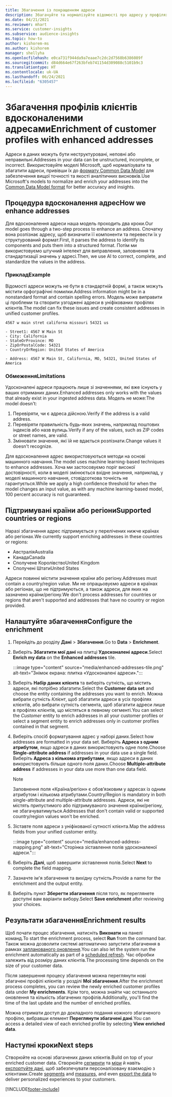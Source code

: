 ```yaml
---
title: Збагачення із покращенням адреси
description: Збагачуйте та нормалізуйте відомості про адресу у профілях клієнтів, використовуючи моделі Microsoft.
ms.date: 04/21/2021
ms.reviewer: mhart
ms.service: customer-insights
ms.subservice: audience-insights
ms.topic: how-to
author: kishorem-ms
ms.author: kishorem
manager: shellyha
ms.openlocfilehash: e0ca731f944da9a7eaae7c2dc2d7568b6386089f
ms.sourcegitcommit: d84d664e67f263bfeb741154d309088c5101b9c3
ms.translationtype: HT
ms.contentlocale: uk-UA
ms.lasthandoff: 06/24/2021
ms.locfileid: "6305457"
---
```

# <a name="enrichment-of-customer-profiles-with-enhanced-addresses"></a><span data-ttu-id="7c952-103">Збагачення профілів клієнтів вдосконаленими адресами</span><span class="sxs-lookup"><span data-stu-id="7c952-103">Enrichment of customer profiles with enhanced addresses</span></span>

<span data-ttu-id="7c952-104">Адреси в даних можуть бути неструктуровані, неповні або неправильні.</span><span class="sxs-lookup"><span data-stu-id="7c952-104">Addresses in your data can be unstructured, incomplete, or incorrect.</span></span> <span data-ttu-id="7c952-105">Використовуйте моделі Microsoft, щоб нормалізувати та збагатити адреси, привівши їх до [формату Common Data Model](/common-data-model/schema/core/applicationcommon/address) для забезпечення вищої точності та якості аналітичних висновків.</span><span class="sxs-lookup"><span data-stu-id="7c952-105">Use Microsoft's models to normalize and enrich your addresses into the [Common Data Model format](/common-data-model/schema/core/applicationcommon/address) for better accuracy and insights.</span></span>

## <a name="how-we-enhance-addresses"></a><span data-ttu-id="7c952-106">Процедура вдосконалення адрес</span><span class="sxs-lookup"><span data-stu-id="7c952-106">How we enhance addresses</span></span>

<span data-ttu-id="7c952-107">Для вдосконалення адреси наша модель проходить два кроки.</span><span class="sxs-lookup"><span data-stu-id="7c952-107">Our model goes through a two-step process to enhance an address.</span></span> <span data-ttu-id="7c952-108">Спочатку вона розпізнає адресу, щоб визначити її компоненти та перевести їх у структурований формат.</span><span class="sxs-lookup"><span data-stu-id="7c952-108">First, it parses the address to identify its components and puts them into a structured format.</span></span> <span data-ttu-id="7c952-109">Потім ми використовуємо штучний інтелект для виправлення, заповнення та стандартизації значень у адресі.</span><span class="sxs-lookup"><span data-stu-id="7c952-109">Then, we use AI to correct, complete, and standardize the values in the address.</span></span>

### <a name="example"></a><span data-ttu-id="7c952-110">Приклад</span><span class="sxs-lookup"><span data-stu-id="7c952-110">Example</span></span>

<span data-ttu-id="7c952-111">Відомості адреси можуть не бути в стандартній формі, а також можуть містити орфографічні помилки.</span><span class="sxs-lookup"><span data-stu-id="7c952-111">Address information might be in a nonstandard format and contain spelling errors.</span></span> <span data-ttu-id="7c952-112">Модель може виправити ці проблеми та створити узгоджені адреси в уніфікованих профілях клієнтів.</span><span class="sxs-lookup"><span data-stu-id="7c952-112">The model can fix these issues and create consistent addresses in unified customer profiles.</span></span>

```Input
4567 w main stret californa missouri 54321 us
```

```Output
- Street1: 4567 W Main St
- City: California
- StateOrProvince: MO
- ZipOrPostalCode: 54321
- CountryOrRegion: United States of America

- Address: 4567 W Main St, California, MO, 54321, United States of America
```

### <a name="limitations"></a><span data-ttu-id="7c952-113">Обмеження</span><span class="sxs-lookup"><span data-stu-id="7c952-113">Limitations</span></span>

<span data-ttu-id="7c952-114">Удосконалені адреси працюють лише зі значеннями, які вже існують у ваших отриманих даних.</span><span class="sxs-lookup"><span data-stu-id="7c952-114">Enhanced addresses only works with the values that already exist in your ingested address data.</span></span> <span data-ttu-id="7c952-115">Модель не може:</span><span class="sxs-lookup"><span data-stu-id="7c952-115">The model doesn't:</span></span> 

1. <span data-ttu-id="7c952-116">Перевіряти, чи є адреса дійсною.</span><span class="sxs-lookup"><span data-stu-id="7c952-116">Verify if the address is a valid address.</span></span>
2. <span data-ttu-id="7c952-117">Перевіряти правильність будь-яких значень, наприклад поштових індексів або назв вулиць.</span><span class="sxs-lookup"><span data-stu-id="7c952-117">Verify if any of the values, such as ZIP codes or street names, are valid.</span></span>
3. <span data-ttu-id="7c952-118">Змінювати значення, які їй не вдається розпізнати.</span><span class="sxs-lookup"><span data-stu-id="7c952-118">Change values it doesn't recognize.</span></span>

<span data-ttu-id="7c952-119">Для вдосконалення адрес використовуються методи на основі машинного навчання.</span><span class="sxs-lookup"><span data-stu-id="7c952-119">The model uses machine learning-based techniques to enhance addresses.</span></span> <span data-ttu-id="7c952-120">Хоча ми застосовуємо поріг високої достовірності, коли в моделі змінюється вхідне значення, наприклад, у моделі машинного навчання, стовідсоткова точність не гарантується.</span><span class="sxs-lookup"><span data-stu-id="7c952-120">While we apply a high confidence threshold for when the model changes an input value, as with any machine learning-based model, 100 percent accuracy is not guaranteed.</span></span>

## <a name="supported-countries-or-regions"></a><span data-ttu-id="7c952-121">Підтримувані країни або регіони</span><span class="sxs-lookup"><span data-stu-id="7c952-121">Supported countries or regions</span></span>

<span data-ttu-id="7c952-122">Наразі збагачення адрес підтримується у перелічених нижче країнах або регіонах.</span><span class="sxs-lookup"><span data-stu-id="7c952-122">We currently support enriching addresses in these countries or regions:</span></span> 

- <span data-ttu-id="7c952-123">Австралія</span><span class="sxs-lookup"><span data-stu-id="7c952-123">Australia</span></span>
- <span data-ttu-id="7c952-124">Канада</span><span class="sxs-lookup"><span data-stu-id="7c952-124">Canada</span></span>
- <span data-ttu-id="7c952-125">Сполучене Королівство</span><span class="sxs-lookup"><span data-stu-id="7c952-125">United Kingdom</span></span>
- <span data-ttu-id="7c952-126">Сполучені Штати</span><span class="sxs-lookup"><span data-stu-id="7c952-126">United States</span></span>

<span data-ttu-id="7c952-127">Адреси повинні містити значення країни або регіону.</span><span class="sxs-lookup"><span data-stu-id="7c952-127">Addresses must contain a country/region value.</span></span> <span data-ttu-id="7c952-128">Ми не опрацьовуємо адреси в країнах або регіонах, що не підтримуються, а також адреси, для яких на зазначено країни/регіону.</span><span class="sxs-lookup"><span data-stu-id="7c952-128">We don't process addresses for countries or regions that aren't supported and addresses that have no country or region provided.</span></span>

## <a name="configure-the-enrichment"></a><span data-ttu-id="7c952-129">Налаштуйте збагачення</span><span class="sxs-lookup"><span data-stu-id="7c952-129">Configure the enrichment</span></span>

1. <span data-ttu-id="7c952-130">Перейдіть до розділу **Дані** > **Збагачення**.</span><span class="sxs-lookup"><span data-stu-id="7c952-130">Go to **Data** > **Enrichment**.</span></span>

1. <span data-ttu-id="7c952-131">Виберіть **Збагатити мої дані** на плитці **Удосконалені адреси**.</span><span class="sxs-lookup"><span data-stu-id="7c952-131">Select **Enrich my data** on the **Enhanced addresses** tile.</span></span>

   :::image type="content" source="media/enhanced-addresses-tile.png" alt-text="Знімок екрана: плитка «Удосконалені адреси».":::

1. <span data-ttu-id="7c952-133">Виберіть **Набір даних клієнта** та виберіть сутність, що містить адреси, які потрібно збагатити.</span><span class="sxs-lookup"><span data-stu-id="7c952-133">Select the **Customer data set** and choose the entity containing the addresses you want to enrich.</span></span> <span data-ttu-id="7c952-134">Можна вибрати сутність *Клієнт*, щоб збагатити адреси в усіх профілях клієнтів, або вибрати сутність сегмента, щоб збагатити адреси лише в профілях клієнтів, що містяться в певному сегменті.</span><span class="sxs-lookup"><span data-stu-id="7c952-134">You can select the *Customer* entity to enrich addresses in all your customer profiles or select a segment entity to enrich addresses only in customer profiles contained in that segment.</span></span>

1. <span data-ttu-id="7c952-135">Виберіть спосіб форматування адрес у наборі даних.</span><span class="sxs-lookup"><span data-stu-id="7c952-135">Select how addresses are formatted in your data set.</span></span> <span data-ttu-id="7c952-136">Виберіть **Адреса з одним атрибутом**, якщо адреси в даних використовують одне поле.</span><span class="sxs-lookup"><span data-stu-id="7c952-136">Choose **Single-attribute address** if addresses in your data use a single field.</span></span> <span data-ttu-id="7c952-137">Виберіть **Адреса з кількома атрибутами**, якщо адреси в даних використовують більше одного поля даних.</span><span class="sxs-lookup"><span data-stu-id="7c952-137">Choose **Multiple-attribute address** if addresses in your data use more than one data field.</span></span>

   > [!NOTE]
   > <span data-ttu-id="7c952-138">Заповнення поля «Країна/регіон» є обов’язковим у адресах із одним атрибутом і кількома атрибутами.</span><span class="sxs-lookup"><span data-stu-id="7c952-138">Country/Region is mandatory in both single-attribute and multiple-attribute addresses.</span></span> <span data-ttu-id="7c952-139">Адреси, які не містять припустимого або підтримуваного значення країни/регіону, не збагачуватимуться.</span><span class="sxs-lookup"><span data-stu-id="7c952-139">Addresses that don't contain valid or supported country/region values won't be enriched.</span></span>

1.  <span data-ttu-id="7c952-140">Зіставте поля адреси з уніфікованої сутності клієнта.</span><span class="sxs-lookup"><span data-stu-id="7c952-140">Map the address fields from your unified customer entity.</span></span>

    :::image type="content" source="media/enhanced-address-mapping.png" alt-text="Сторінка зіставлення полів удосконаленої адреси.":::

1. <span data-ttu-id="7c952-142">Виберіть **Далі**, щоб завершити зіставлення полів.</span><span class="sxs-lookup"><span data-stu-id="7c952-142">Select **Next** to complete the field mapping.</span></span>

1. <span data-ttu-id="7c952-143">Зазначте ім'я збагачення та вихідну сутність.</span><span class="sxs-lookup"><span data-stu-id="7c952-143">Provide a name for the enrichment and the output entity.</span></span>

1. <span data-ttu-id="7c952-144">Виберіть пункт **Зберегти збагачення** після того, як переглянете доступні вам варіанти вибору.</span><span class="sxs-lookup"><span data-stu-id="7c952-144">Select **Save enrichment** after reviewing your choices.</span></span>

## <a name="enrichment-results"></a><span data-ttu-id="7c952-145">Результати збагачення</span><span class="sxs-lookup"><span data-stu-id="7c952-145">Enrichment results</span></span>

<span data-ttu-id="7c952-146">Щоб почати процес збагачення, натисніть **Виконати** на панелі команд.</span><span class="sxs-lookup"><span data-stu-id="7c952-146">To start the enrichment process, select **Run** from the command bar.</span></span> <span data-ttu-id="7c952-147">Також можна дозволити системі автоматично запустити збагачення в рамках [запланованого оновлення](system.md#schedule-tab).</span><span class="sxs-lookup"><span data-stu-id="7c952-147">You can also let the system run the enrichment automatically as part of a [scheduled refresh](system.md#schedule-tab).</span></span> <span data-ttu-id="7c952-148">Час обробки залежить від розміру даних клієнтів.</span><span class="sxs-lookup"><span data-stu-id="7c952-148">The processing time depends on the size of your customer data.</span></span>

<span data-ttu-id="7c952-149">Після завершення процесу збагачення можна переглянути нові збагачені профілі клієнтів у розділі **Мої збагачення**.</span><span class="sxs-lookup"><span data-stu-id="7c952-149">After the enrichment process completes, you can review the newly enriched customer profiles data under **My enrichments**.</span></span> <span data-ttu-id="7c952-150">Крім того, можна знайти час останнього оновлення та кількість збагачених профілів.</span><span class="sxs-lookup"><span data-stu-id="7c952-150">Additionally, you'll find the time of the last update and the number of enriched profiles.</span></span>

<span data-ttu-id="7c952-151">Можна отримати доступ до докладного подання кожного збагаченого профілю, вибравши елемент **Переглянути збагачені дані**.</span><span class="sxs-lookup"><span data-stu-id="7c952-151">You can access a detailed view of each enriched profile by selecting **View enriched data**.</span></span>

## <a name="next-steps"></a><span data-ttu-id="7c952-152">Наступні кроки</span><span class="sxs-lookup"><span data-stu-id="7c952-152">Next steps</span></span>

<span data-ttu-id="7c952-153">Створюйте на основі збагачених даних клієнтів.</span><span class="sxs-lookup"><span data-stu-id="7c952-153">Build on top of your enriched customer data.</span></span> <span data-ttu-id="7c952-154">Створюйте [сегменти](segments.md) та [міри](measures.md) й навіть [експортуйте дані](export-destinations.md), щоб забезпечувати персоналізовану взаємодію з клієнтами.</span><span class="sxs-lookup"><span data-stu-id="7c952-154">Create [segments](segments.md) and [measures](measures.md), and even [export the data](export-destinations.md) to deliver personalized experiences to your customers.</span></span>

[!INCLUDE[footer-include](../includes/footer-banner.md)]
